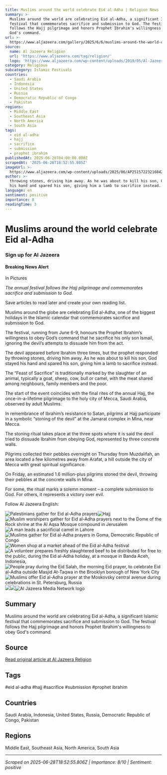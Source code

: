 ```yaml
---
title: Muslims around the world celebrate Eid al-Adha | Religion News | Al Jazeera
summary: >-
  Muslims around the world are celebrating Eid al-Adha, a significant Islamic
  festival that commemorates sacrifice and submission to God. The festival
  follows the Hajj pilgrimage and honors Prophet Ibrahim's willingness to obey
  God's command.
url: >-
  https://www.aljazeera.com/gallery/2025/6/6/muslims-around-the-world-celebrate-eid-al-adha-3
source:
  name: Al Jazeera Religion
  url: 'https://www.aljazeera.com/tag/religion/'
  logo: 'https://www.aljazeera.com/wp-content/uploads/2019/05/Al-Jazeera-Logo.png'
category: Religious
subcategory: Islamic Festivals
countries:
  - Saudi Arabia
  - Indonesia
  - United States
  - Russia
  - Democratic Republic of Congo
  - Pakistan
regions:
  - Middle East
  - Southeast Asia
  - North America
  - South Asia
tags:
  - eid al-adha
  - hajj
  - sacrifice
  - submission
  - prophet ibrahim
publishedAt: 2025-06-20T04:00:00.000Z
scrapedAt: '2025-06-28T18:52:55.805Z'
imageUrl: >-
  https://www.aljazeera.com/wp-content/uploads/2025/06/AP25157223216842-1749233318.jpg?resize=1200%2C675
author: >-
  throwing stones, driving him away. As he was about to kill his son, God stayed
  his hand and spared his son, giving him a lamb to sacrifice instead.
language: en
sentiment: positive
importance: 8
readingTime: 3
---
```

# Muslims around the world celebrate Eid al-Adha

### Sign up for Al Jazeera

#### Breaking News Alert

In Pictures

_The annual festival follows the Hajj pilgrimage and commemorates sacrifice and submission to God._

Save articles to read later and create your own reading list.

Muslims around the globe are celebrating Eid al-Adha, one of the biggest holidays in the Islamic calendar that commemorates sacrifice and submission to God.

The festival, running from June 6-9, honours the Prophet Ibrahim’s willingness to obey God’s command that he sacrifice his only son Ismail, ignoring the devil’s attempts to dissuade him from the act.

The devil appeared before Ibrahim three times, but the prophet responded by throwing stones, driving him away. As he was about to kill his son, God stayed his hand and spared his son, giving him a lamb to sacrifice instead.

The “Feast of Sacrifice” is traditionally marked by the slaughter of an animal, typically a goat, sheep, cow, bull or camel, with the meat shared among neighbours, family members and the poor.

The start of the event coincides with the final rites of the annual Hajj, the once-in-a-lifetime pilgrimage to the holy city of Mecca, Saudi Arabia, observed by adult Muslims.

In remembrance of Ibrahim’s resistance to Satan, pilgrims at Hajj participate in a symbolic “stoning of the devil” at the Jamarat complex in Mina, near Mecca.

The stoning ritual takes place at the three spots where it is said the devil tried to dissuade Ibrahim from obeying God, represented by three concrete walls.

Pilgrims collected their pebbles overnight on Thursday from Muzdalifah, an area located a few kilometres away from Arafat, a hill outside the city of Mecca with great spiritual significance.

On Friday, an estimated 1.6 million-plus pilgrims stoned the devil, throwing their pebbles at the concrete walls in Mina.

For some, the ritual marks a solemn moment – a complete submission to God. For others, it represents a victory over evil.

Follow Al Jazeera English:

![Palestinians gather for Eid al-Adha prayers](https://www.aljazeera.com/wp-content/uploads/2025/06/AP25157223216842-1749233318.jpg?resize=770%2C513&quality=80)![Hajj](https://www.aljazeera.com/wp-content/uploads/2025/06/AP25157325298566-1749234322.jpg?fit=770%2C514&quality=80)![Muslim worshipers gather for Eid al-Adha prayers next to the Dome of the Rock shrine at the Al Aqsa Mosque compound in Jerusalem](https://www.aljazeera.com/wp-content/uploads/2025/06/AP25157193097444-1749233096.jpg?fit=770%2C514&quality=80)![A man leads a sacrificial camel in Lahore](https://www.aljazeera.com/wp-content/uploads/2025/06/AFP__20250606__49GE862__v1__HighRes__PakistanReligionIslamEid-1749233075.jpg?fit=1170%2C780&quality=80)![Muslims gather for Eid al-Adha prayers in Goma, Democratic Republic of Congo](https://www.aljazeera.com/wp-content/uploads/2025/06/AP25157369108633-1749233111.jpg?fit=770%2C514&quality=80)![Women shop at a market ahead of the Eid al-Adha festival](https://www.aljazeera.com/wp-content/uploads/2025/06/2025-06-06T174041Z_174263799_RC21XEAPSY0K_RTRMADP_3_RELIGION-EID-INDIA-1749235010.jpg?fit=1170%2C780&quality=80)![A volunteer prepares freshly slaughtered beef to be distributed for free to the public, during the Eid al-Adha holiday, at a mosque in Banda Aceh, Indonesia,](https://www.aljazeera.com/wp-content/uploads/2025/06/2025-06-06T093919Z_1968383138_RC2XWEA3VB7T_RTRMADP_3_RELIGION-EID-INDONESIA-1749233120.jpg?fit=1170%2C780&quality=80)![People pray during the Eid Salah, the morning Eid prayer, to celebrate Eid al-Adha outside Masjid At-Taqwa in the Brooklyn borough of New York City](https://www.aljazeera.com/wp-content/uploads/2025/06/2025-06-06T140530Z_1895399812_RC21XEA9LFPZ_RTRMADP_3_RELIGION-EID-USA-1749233130.jpg?fit=1170%2C782&quality=80)![Muslims offer Eid al-Adha prayer at the Moskovsky central avenue during celebrations in St. Petersburg, Russia](https://www.aljazeera.com/wp-content/uploads/2025/06/AP25157223879987-1749233106.jpg?fit=770%2C514&quality=80)![](https://www.aljazeera.com/static/media/error-icon.c8fb9e1b.svg)![](https://www.aljazeera.com/static/media/right-mark-icon.3a446adc.svg)![Al Jazeera Media Network logo](https://www.aljazeera.com/static/media/aj-footer-logo.bac952ad.svg)


## Summary

Muslims around the world are celebrating Eid al-Adha, a significant Islamic festival that commemorates sacrifice and submission to God. The festival follows the Hajj pilgrimage and honors Prophet Ibrahim's willingness to obey God's command.

## Source

[Read original article at Al Jazeera Religion](https://www.aljazeera.com/gallery/2025/6/6/muslims-around-the-world-celebrate-eid-al-adha-3)

## Tags

#eid al-adha #hajj #sacrifice #submission #prophet ibrahim

## Countries

Saudi Arabia, Indonesia, United States, Russia, Democratic Republic of Congo, Pakistan

## Regions

Middle East, Southeast Asia, North America, South Asia

---

*Scraped on 2025-06-28T18:52:55.806Z | Importance: 8/10 | Sentiment: positive*